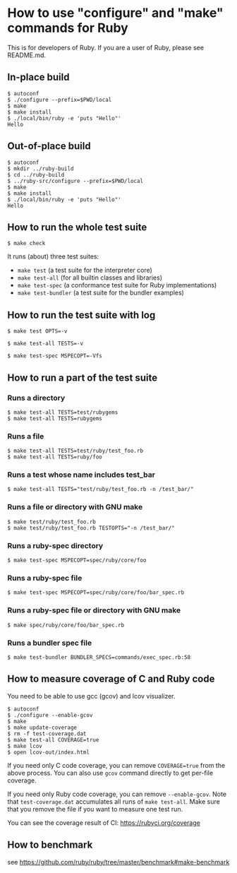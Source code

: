 # How to use "configure" and "make" commands for Ruby

This is for developers of Ruby.
If you are a user of Ruby, please see README.md.

## In-place build

```
$ autoconf
$ ./configure --prefix=$PWD/local
$ make
$ make install
$ ./local/bin/ruby -e 'puts "Hello"'
Hello
```

## Out-of-place build

```
$ autoconf
$ mkdir ../ruby-build
$ cd ../ruby-build
$ ../ruby-src/configure --prefix=$PWD/local
$ make
$ make install
$ ./local/bin/ruby -e 'puts "Hello"'
Hello
```

## How to run the whole test suite

```
$ make check
```

It runs (about) three test suites:

* `make test` (a test suite for the interpreter core)
* `make test-all` (for all builtin classes and libraries)
* `make test-spec` (a conformance test suite for Ruby implementations)
* `make test-bundler` (a test suite for the bundler examples)

## How to run the test suite with log

```
$ make test OPTS=-v

$ make test-all TESTS=-v

$ make test-spec MSPECOPT=-Vfs
```

## How to run a part of the test suite

### Runs a directory
```
$ make test-all TESTS=test/rubygems
$ make test-all TESTS=rubygems
```

### Runs a file
```
$ make test-all TESTS=test/ruby/test_foo.rb
$ make test-all TESTS=ruby/foo
```

### Runs a test whose name includes test_bar
```
$ make test-all TESTS="test/ruby/test_foo.rb -n /test_bar/"
```

### Runs a file or directory with GNU make
```
$ make test/ruby/test_foo.rb
$ make test/ruby/test_foo.rb TESTOPTS="-n /test_bar/"
```

### Runs a ruby-spec directory
```
$ make test-spec MSPECOPT=spec/ruby/core/foo
```

### Runs a ruby-spec file
```
$ make test-spec MSPECOPT=spec/ruby/core/foo/bar_spec.rb
```

### Runs a ruby-spec file or directory with GNU make
```
$ make spec/ruby/core/foo/bar_spec.rb
```

### Runs a bundler spec file
```
$ make test-bundler BUNDLER_SPECS=commands/exec_spec.rb:58
```

## How to measure coverage of C and Ruby code

You need to be able to use gcc (gcov) and lcov visualizer.

```
$ autoconf
$ ./configure --enable-gcov
$ make
$ make update-coverage
$ rm -f test-coverage.dat
$ make test-all COVERAGE=true
$ make lcov
$ open lcov-out/index.html
```

If you need only C code coverage, you can remove `COVERAGE=true` from the above process.
You can also use `gcov` command directly to get per-file coverage.

If you need only Ruby code coverage, you can remove `--enable-gcov`.
Note that `test-coverage.dat` accumulates all runs of `make test-all`.
Make sure that you remove the file if you want to measure one test run.

You can see the coverage result of CI: https://rubyci.org/coverage

## How to benchmark

see https://github.com/ruby/ruby/tree/master/benchmark#make-benchmark
